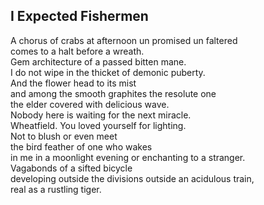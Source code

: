 I Expected Fishermen
--------------------
A chorus of crabs at afternoon un promised un faltered  
comes to a halt before a wreath.  
Gem architecture of a passed bitten mane.  
I do not wipe in the thicket of demonic puberty.  
And the flower head to its mist  
and among the smooth graphites the resolute one  
the elder covered with delicious wave.  
Nobody here is waiting for the next miracle.  
Wheatfield. You loved yourself for lighting.  
Not to blush or even meet  
the bird feather of one who wakes  
in me in a moonlight evening or enchanting to a stranger.  
Vagabonds of a sifted bicycle  
developing outside the divisions outside an acidulous train,  
real as a rustling tiger.  
